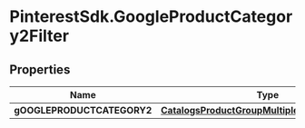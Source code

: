 # PinterestSdk.GoogleProductCategory2Filter

## Properties

Name | Type | Description | Notes
------------ | ------------- | ------------- | -------------
**gOOGLEPRODUCTCATEGORY2** | [**CatalogsProductGroupMultipleStringListCriteria**](.md) |  | 


